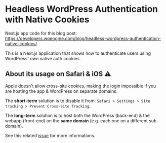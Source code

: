 # Headless WordPress Authentication with Native Cookies

Next.js app code for this blog post:
https://developers.wpengine.com/blog/headless-wordpress-authentication-native-cookies/

This is a Next.js application that shows how to authenticate users using WordPress' own native auth cookies.

## About its usage on Safari & iOS ⚠️

Apple doesn't allow cross-site cookies, making the login impossible if you are hosting the app & WordPress on separate domains.

The **short-term** solution is to disable it from: `Safari > Settings > Site tracking > Prevent Cross-Site Tracking`.

The **long-term** solution is to host both the WordPress (back-end) & the webapp (front-end) on the **same domain** (e.g. each one on a different sub-domain).

See this related [issue](https://github.com/kellenmace/headless-wordpress-authentication-native-cookies/issues/4) for more informations.
